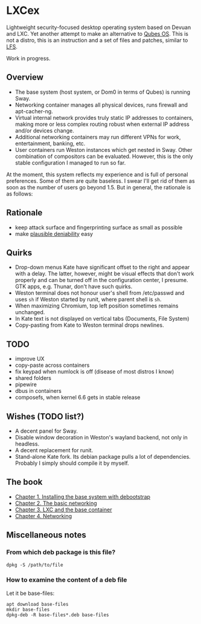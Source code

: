 # LXCex

Lightweight security-focused desktop operating system based on Devuan and LXC.
Yet another attempt to make an alternative to [Qubes OS](https://www.qubes-os.org/).
This is not a distro, this is an instruction and a set of files and patches,
similar to [LFS](https://www.linuxfromscratch.org/).

Work in progress.

## Overview

* The base system (host system, or Dom0 in terms of Qubes) is running Sway.
* Networking container manages all physical devices, runs firewall and apt-cacher-ng.
* Virtual internal network provides truly static IP addresses to containers,
  making more or less complex routing robust when external IP address and/or devices change.
* Additional networking containers may run different VPNs for work, entertainment, banking, etc.
* User containers run Weston instances which get nested in Sway.
  Other combination of compositors can be evaluated. However, this is the only stable configuration
  I managed to run so far.

At the moment, this system reflects my experience and is full of personal preferences.
Some of them are quite baseless.
I swear I'll get rid of them as soon as the number of users go beyond 1.5.
But in general, the rationale is as follows:

## Rationale

* keep attack surface and fingerprinting surface as small as possible
* make [plausible deniability](https://github.com/amateur80lvl/pdt) easy

## Quirks

* Drop-down menus Kate have significant offset to the right and appear with a delay.
  The latter, however, might be visual effects that don't work properly and can be turned off in
  the configuration center, I presume. GTK apps, e.g. Thunar, don't have such quirks.
* Weston terminal does not honour user's shell from /etc/passwd and uses `sh`
  if Weston started by runit, where parent shell is `sh`.
* When maximizing Chromium, top left position sometimes remains unchanged.
* In Kate text is not displayed on vertical tabs (Documents, File System)
* Copy-pasting from Kate to Weston terminal drops newlines.

## TODO

* improve UX
* copy-paste across containers
* fix keypad when numlock is off (disease of most distros I know)
* shared folders
* pipewire
* dbus in containers
* composefs, when kernel 6.6 gets in stable release

## Wishes (TODO list?)

* A decent panel for Sway.
* Disable window decoration in Weston's wayland backend, not only in headless.
* A decent replacement for runit.
* Stand-alone Kate fork. Its debian package pulls a lot of dependencies.
  Probably I simply should compile it by myself.


## The book

* [Chapter 1. Installing the base system with debootstrap](https://github.com/amateur80lvl/lxcex/book/ch1-installing-base-system.md)
* [Chapter 2. The basic networking](https://github.com/amateur80lvl/lxcex/book/ch2-basic-networking.md)
* [Chapter 3. LXC and the base container](https://github.com/amateur80lvl/lxcex/book/ch3-lxc-and-base-container.md)
* [Chapter 4. Networking](https://github.com/amateur80lvl/lxcex/book/ch4-networking.md)


## Miscellaneous notes

### From which deb package is this file?

`dpkg -S /path/to/file`

### How to examine the content of a deb file

Let it be base-files:
```
apt download base-files
mkdir base-files
dpkg-deb -R base-files*.deb base-files
```
